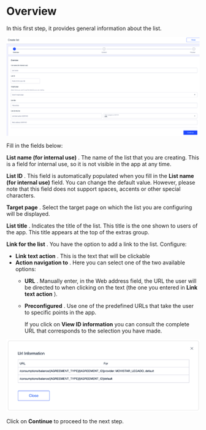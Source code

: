 Overview
========

In this first step, it provides general information about the list.

![](../.gitbook/assets/Overview.png)

Fill in the fields below:

**List name \(for internal use\)** . The name of the list that you are creating. This is a field for internal use, so it is not visible in the app at any time. 

**List ID** . This field is automatically populated when you fill in the **List name \(for internal use\)** field. You can change the default value. However, please note that this field does not support spaces, accents or other special characters. 

**Target page** . Select the target page on which the list you are configuring will be displayed.

**List title** . Indicates the title of the list. This title is the one shown to users of the app. This title appears at the top of the extras group.

**Link for the list** . You have the option to add a link to the list. Configure:

* **Link text action** . This is the text that will be clickable
* **Action navigation to** . Here you can select one of the two available options: 
  * **URL** . Manually enter, in the Web address field, the URL the user will be directed to when clicking on the text \(the one you entered in **Link text action** \). 

  * **Preconfigured** . Use one of the predefined URLs that take the user to specific points in the app.

    If you click on **View ID information** you can consult the complete URL that corresponds to the selection you have made.

![Information ](../.gitbook/assets/URL_Information_preconfigured.png)

Click on **Continue** to proceed to the next step.

